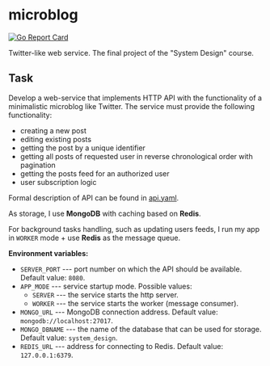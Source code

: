 # microblog

[![Go Report Card](https://goreportcard.com/badge/github.com/BaLiKfromUA/microblog?style=flat-square)](https://goreportcard.com/report/BaLiKfromUA/microblog)

Twitter-like web service. The final project of the "System Design" course.

## Task

Develop a web-service that implements HTTP API with the functionality of a minimalistic microblog like Twitter. The
service must provide the following functionality:

- creating a new post
- editing existing posts
- getting the post by a unique identifier
- getting all posts of requested user in reverse chronological order with pagination
- getting the posts feed for an authorized user 
- user subscription logic

Formal description of API can be found in [api.yaml](api/api.yaml).

As storage, I use **MongoDB** with caching based on **Redis**.

For background tasks handling, such as updating users feeds,
I run my app in `WORKER` mode + use **Redis** as the message queue.

**Environment variables:**

- `SERVER_PORT` --- port number on which the API should be available. Default value: `8080`.
- `APP_MODE` --- service startup mode. Possible values:
    - `SERVER` --- the service starts the http server.
    - `WORKER` ---  the service starts the worker (message consumer).
- `MONGO_URL` --- MongoDB connection address. Default value: `mongodb://localhost:27017`.
- `MONGO_DBNAME` --- the name of the database that can be used for storage. Default value: `system_design`.
- `REDIS_URL` --- address for connecting to Redis. Default value: `127.0.0.1:6379`.
